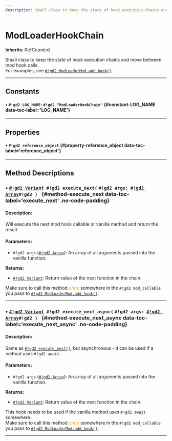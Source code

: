 ```yaml
---
description: Small class to keep the state of hook execution chains and move between mod hook calls.
---
```


# ModLoaderHookChain
**Inherits**: RefCounted


Small class to keep the state of hook execution chains and move between mod hook calls.  
For examples, see [`#!gd2 ModLoaderMod.add_hook()`](mod_loader_mod.md#method-add_hook).
<hr style="border-width: thick">

## Constants
#### • `#!gd2 LOG_NAME`: `#!gd2 "ModLoaderHookChain"` {#constant-LOG_NAME data-toc-label='LOG_NAME'} 

<hr style="border-width: thick">

## Properties
#### • `#!gd2 reference_object` {#property-reference_object data-toc-label='reference_object'} 

<hr style="border-width: thick">

## Method Descriptions
### • [`#!gd2 Variant`](https://docs.godotengine.org/en/stable/classes/class_variant.html)&nbsp;&nbsp;`#!gd2 execute_next(` `#!gd2 args:`&nbsp;&nbsp;[`#!gd2 Array`](https://docs.godotengine.org/en/stable/classes/class_array.html)`#!gd2 ) ` {#method-execute_next data-toc-label='execute_next' .no-code-padding}
#### Description:
Will execute the next mod hook callable or vanilla method and return the result.

  
#### Parameters:
  
- `#!gd2 args` ([`#!gd2 Array`](https://docs.godotengine.org/en/stable/classes/class_array.html)): An array of all arguments passed into the vanilla function. 

  
**Returns:**
  
- [`#!gd2 Variant`](https://docs.godotengine.org/en/stable/classes/class_variant.html): Return value of the next function in the chain.

Make sure to call this method *<span style="color: orange">once</span>* somewhere in the `#!gd2 mod_callable` you pass to [`#!gd2 ModLoaderMod.add_hook()`](mod_loader_mod.md#method-add_hook).   

***
### • [`#!gd2 Variant`](https://docs.godotengine.org/en/stable/classes/class_variant.html)&nbsp;&nbsp;`#!gd2 execute_next_async(` `#!gd2 args:`&nbsp;&nbsp;[`#!gd2 Array`](https://docs.godotengine.org/en/stable/classes/class_array.html)`#!gd2 ) ` {#method-execute_next_async data-toc-label='execute_next_async' .no-code-padding}
#### Description:
Same as [`#!gd2 execute_next()`](#method-execute_next), but asynchronous - it can be used if a method uses `#!gd2 await`. 

  
#### Parameters:
  
- `#!gd2 args` ([`#!gd2 Array`](https://docs.godotengine.org/en/stable/classes/class_array.html)): An array of all arguments passed into the vanilla function. 

  
**Returns:**
  
- [`#!gd2 Variant`](https://docs.godotengine.org/en/stable/classes/class_variant.html): Return value of the next function in the chain.

This hook needs to be used if the vanilla method uses `#!gd2 await` somewhere.   
Make sure to call this method *<span style="color: orange">once</span>* somewhere in the `#!gd2 mod_callable` you pass to [`#!gd2 ModLoaderMod.add_hook()`](mod_loader_mod.md#method-add_hook).   

***
